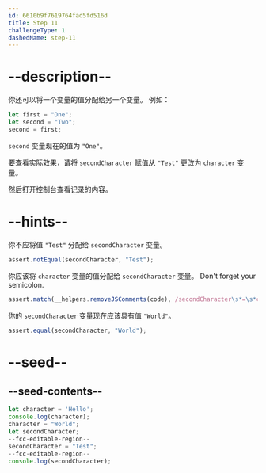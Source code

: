 ```yaml
---
id: 6610b9f7619764fad5fd516d
title: Step 11
challengeType: 1
dashedName: step-11
---
```


# --description--

你还可以将一个变量的值分配给另一个变量。 例如：

```js
let first = "One";
let second = "Two";
second = first;
```

`second` 变量现在的值为 `"One"`。

要查看实际效果，请将 `secondCharacter` 赋值从 `"Test"` 更改为 `character` 变量。

然后打开控制台查看记录的内容。

# --hints--

你不应将值 `"Test"` 分配给 `secondCharacter` 变量。

```js
assert.notEqual(secondCharacter, "Test");
```

你应该将 `character` 变量的值分配给 `secondCharacter` 变量。 Don't forget your semicolon.

```js
assert.match(__helpers.removeJSComments(code), /secondCharacter\s*=\s*character;/);
```

你的 `secondCharacter` 变量现在应该具有值 `"World"`。


```js
assert.equal(secondCharacter, "World");
```

# --seed--

## --seed-contents--

```js
let character = 'Hello';
console.log(character);
character = "World";
let secondCharacter;
--fcc-editable-region--
secondCharacter = "Test";
--fcc-editable-region--
console.log(secondCharacter);
```
